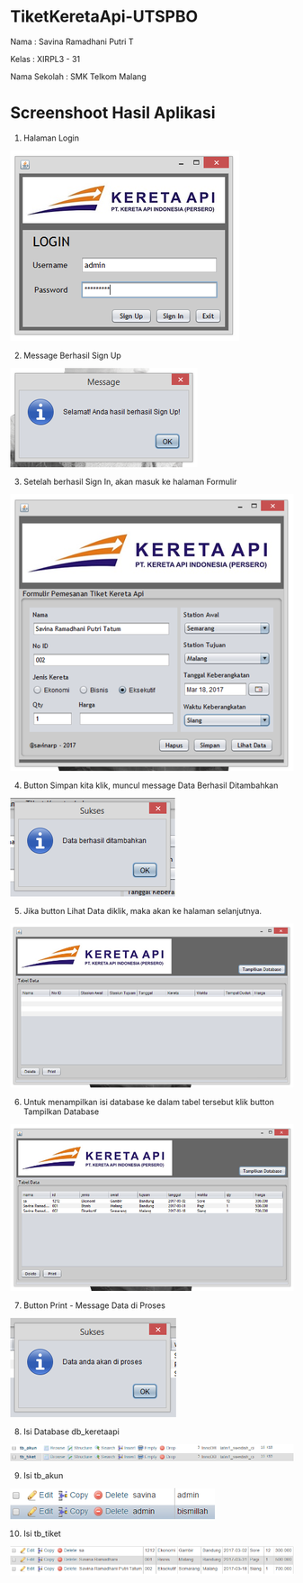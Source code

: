 # TiketKeretaApi-UTSPBO

Nama : Savina Ramadhani Putri T 

Kelas : XIRPL3 - 31 

Nama Sekolah : SMK Telkom Malang

# Screenshoot Hasil Aplikasi

1. Halaman Login

<img src="1.PNG">

2. Message Berhasil Sign Up

<img src="2.PNG">

3. Setelah berhasil Sign In, akan masuk ke halaman Formulir

<img src="3.PNG">

4. Button Simpan kita klik, muncul message Data Berhasil Ditambahkan

<img src="4.PNG">

5. Jika button Lihat Data diklik, maka akan ke halaman selanjutnya.

<img src="5.PNG">

6. Untuk menampilkan isi database ke dalam tabel tersebut klik button Tampilkan Database

<img src="6.PNG">

7. Button Print - Message Data di Proses

<img src="7.PNG">

8. Isi Database db_keretaapi

<img src="8.PNG">

9. Isi tb_akun

<img src="9.PNG">

10. Isi tb_tiket

<img src="10.PNG">
